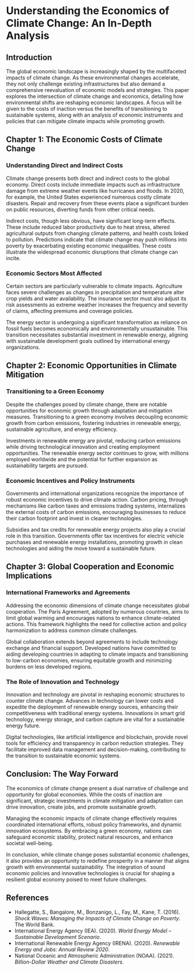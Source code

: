 # Understanding the Economics of Climate Change: An In-Depth Analysis

## Introduction

The global economic landscape is increasingly shaped by the multifaceted impacts of climate change. As these environmental changes accelerate, they not only challenge existing infrastructures but also demand a comprehensive reevaluation of economic models and strategies. This paper explores the intersection of climate change and economics, detailing how environmental shifts are reshaping economic landscapes. A focus will be given to the costs of inaction versus the benefits of transitioning to sustainable systems, along with an analysis of economic instruments and policies that can mitigate climate impacts while promoting growth.

## Chapter 1: The Economic Costs of Climate Change

### Understanding Direct and Indirect Costs

Climate change presents both direct and indirect costs to the global economy. Direct costs include immediate impacts such as infrastructure damage from extreme weather events like hurricanes and floods. In 2020, for example, the United States experienced numerous costly climate disasters. Repair and recovery from these events place a significant burden on public resources, diverting funds from other critical needs.

Indirect costs, though less obvious, have significant long-term effects. These include reduced labor productivity due to heat stress, altered agricultural outputs from changing climate patterns, and health costs linked to pollution. Predictions indicate that climate change may push millions into poverty by exacerbating existing economic inequalities. These costs illustrate the widespread economic disruptions that climate change can incite.

### Economic Sectors Most Affected

Certain sectors are particularly vulnerable to climate impacts. Agriculture faces severe challenges as changes in precipitation and temperature alter crop yields and water availability. The insurance sector must also adjust its risk assessments as extreme weather increases the frequency and severity of claims, affecting premiums and coverage policies.

The energy sector is undergoing a significant transformation as reliance on fossil fuels becomes economically and environmentally unsustainable. This transition necessitates substantial investment in renewable energy, aligning with sustainable development goals outlined by international energy organizations.

## Chapter 2: Economic Opportunities in Climate Mitigation

### Transitioning to a Green Economy

Despite the challenges posed by climate change, there are notable opportunities for economic growth through adaptation and mitigation measures. Transitioning to a green economy involves decoupling economic growth from carbon emissions, fostering industries in renewable energy, sustainable agriculture, and energy efficiency.

Investments in renewable energy are pivotal, reducing carbon emissions while driving technological innovation and creating employment opportunities. The renewable energy sector continues to grow, with millions employed worldwide and the potential for further expansion as sustainability targets are pursued.

### Economic Incentives and Policy Instruments

Governments and international organizations recognize the importance of robust economic incentives to drive climate action. Carbon pricing, through mechanisms like carbon taxes and emissions trading systems, internalizes the external costs of carbon emissions, encouraging businesses to reduce their carbon footprint and invest in cleaner technologies.

Subsidies and tax credits for renewable energy projects also play a crucial role in this transition. Governments offer tax incentives for electric vehicle purchases and renewable energy installations, promoting growth in clean technologies and aiding the move toward a sustainable future.

## Chapter 3: Global Cooperation and Economic Implications

### International Frameworks and Agreements

Addressing the economic dimensions of climate change necessitates global cooperation. The Paris Agreement, adopted by numerous countries, aims to limit global warming and encourages nations to enhance climate-related actions. This framework highlights the need for collective action and policy harmonization to address common climate challenges.

Global collaboration extends beyond agreements to include technology exchange and financial support. Developed nations have committed to aiding developing countries in adapting to climate impacts and transitioning to low-carbon economies, ensuring equitable growth and minimizing burdens on less developed regions.

### The Role of Innovation and Technology

Innovation and technology are pivotal in reshaping economic structures to counter climate change. Advances in technology can lower costs and expedite the deployment of renewable energy sources, enhancing their competitiveness with traditional energy systems. Innovations in smart grid technology, energy storage, and carbon capture are vital for a sustainable energy future.

Digital technologies, like artificial intelligence and blockchain, provide novel tools for efficiency and transparency in carbon reduction strategies. They facilitate improved data management and decision-making, contributing to the transition to sustainable economic systems.

## Conclusion: The Way Forward

The economics of climate change present a dual narrative of challenge and opportunity for global economies. While the costs of inaction are significant, strategic investments in climate mitigation and adaptation can drive innovation, create jobs, and promote sustainable growth.

Managing the economic impacts of climate change effectively requires coordinated international efforts, robust policy frameworks, and dynamic innovation ecosystems. By embracing a green economy, nations can safeguard economic stability, protect natural resources, and enhance societal well-being.

In conclusion, while climate change poses substantial economic challenges, it also provides an opportunity to redefine prosperity in a manner that aligns growth with environmental sustainability. The integration of sound economic policies and innovative technologies is crucial for shaping a resilient global economy poised to meet future challenges.

## References

- Hallegatte, S., Bangalore, M., Bonzanigo, L., Fay, M., Kane, T. (2016). *Shock Waves: Managing the Impacts of Climate Change on Poverty*. The World Bank.
- International Energy Agency (IEA). (2020). *World Energy Model – Sustainable Development Scenario*.
- International Renewable Energy Agency (IRENA). (2020). *Renewable Energy and Jobs: Annual Review 2020*.
- National Oceanic and Atmospheric Administration (NOAA). (2021). *Billion-Dollar Weather and Climate Disasters*.